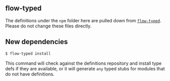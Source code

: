 ## flow-typed

The definitions under the `npm` folder here are pulled down from
[`flow-typed`](https://github.com/flowtype/flow-typed). Please do not change these files directly.

## New dependencies

```sh
$ flow-typed install
```

This command will check against the definitions repository and install type defs if they are available, or it will generate `any` typed stubs for modules that do not have definitions.
